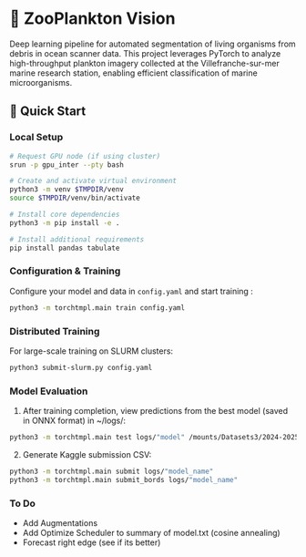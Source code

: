# 🌊 ZooPlankton Vision

Deep learning pipeline for automated segmentation of living organisms from debris in ocean scanner data. This project leverages PyTorch to analyze high-throughput plankton imagery collected at the Villefranche-sur-mer marine research station, enabling efficient classification of marine microorganisms.

## 🚀 Quick Start

### Local Setup

```bash
# Request GPU node (if using cluster)
srun -p gpu_inter --pty bash

# Create and activate virtual environment
python3 -m venv $TMPDIR/venv
source $TMPDIR/venv/bin/activate

# Install core dependencies
python3 -m pip install -e .

# Install additional requirements
pip install pandas tabulate
```

### Configuration & Training

Configure your model and data in `config.yaml` and start training :
```bash
python3 -m torchtmpl.main train config.yaml
```

### Distributed Training

For large-scale training on SLURM clusters:
```bash
python3 submit-slurm.py config.yaml
```

### Model Evaluation

1. After training completion, view predictions from the best model (saved in ONNX format) in ~/logs/:
```bash
python3 -m torchtmpl.main test logs/"model" /mounts/Datasets3/2024-2025-ChallengePlankton/test/rg20090121_scan.png.ppm
```

2. Generate Kaggle submission CSV:
```bash
python3 -m torchtmpl.main submit logs/"model_name"
python3 -m torchtmpl.main submit_bords logs/"model_name"

```

### To Do

- Add Augmentations 
- Add Optimize Scheduler to summary of model.txt (cosine annealing)
- Forecast right edge (see if its better)



